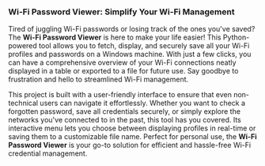 ### Wi-Fi Password Viewer: Simplify Your Wi-Fi Management

Tired of juggling Wi-Fi passwords or losing track of the ones you've saved? The **Wi-Fi Password Viewer** is here to make your life easier! This Python-powered tool allows you to fetch, display, and securely save all your Wi-Fi profiles and passwords on a Windows machine. With just a few clicks, you can have a comprehensive overview of your Wi-Fi connections neatly displayed in a table or exported to a file for future use. Say goodbye to frustration and hello to streamlined Wi-Fi management.

This project is built with a user-friendly interface to ensure that even non-technical users can navigate it effortlessly. Whether you want to check a forgotten password, save all credentials securely, or simply explore the networks you've connected to in the past, this tool has you covered. Its interactive menu lets you choose between displaying profiles in real-time or saving them to a customizable file name. Perfect for personal use, the **Wi-Fi Password Viewer** is your go-to solution for efficient and hassle-free Wi-Fi credential management.
